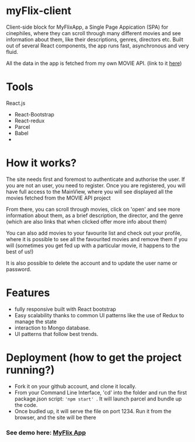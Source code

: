 # myFlix-client
 Client-side block for MyFlixApp, a Single Page Appication (SPA) for cinephiles, where they can scroll through many different movies and see information about them, like their descriptions, genres, directors etc. Built out of several React components, the app runs fast, asynchronous and very fluid. 
 
All the data in the app is fetched from my own MOVIE API. (link to it <a href="https://github.com/iamnachoj/Movie-API">here</a>)

# Tools
React.js 
 - React-Bootstrap
 - React-redux
 - Parcel
 - Babel
 - 
# How it works?

The site needs first and foremost to authenticate and authorise the user. If you are not an user, you need to register. Once you are registered, you will have full access to the MainView, where you will see displayed all the movies fetched from the MOVIE API project 
 
From there, you can scroll through movies, click on 'open' and see more information about them, as a brief description, the director, and the genre (which are also links that when clicked offer more info about them)
 
You can also add movies to your favourite list and check out your profile, where it is possible to see all the favourited movies and remove them if you will (sometimes you get fed up with a particular movie, it happens to the best of us!)
 
It is also possible to delete the account and to update the user name or password.

# Features 
 - fully responsive built with React bootstrap
 - Easy scalability thanks to common UI patterns like the use of Redux to manage the state
 - interaction to Mongo database.
 - UI patterns that follow best trends.

# Deployment (how to get the project running?)
 
 - Fork it on your github account, and clone it locally.
 - From your Command Line Interface, 'cd' into the folder and run the first package.json script: ```'npm start' ```. It will launch parcel and bundle up the code.
 - Once budled up, it will serve the file on port 1234. Run it from the browser, and the site will be there 
 
### See demo here: <a href="https://iamnachoj.github.io/myFlix-client/">MyFlix App</a>

